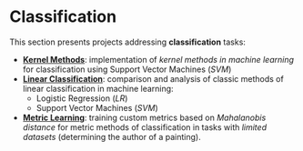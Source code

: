 # Classification

This section presents projects addressing **classification** tasks:

* **[Kernel Methods](./Kernel%20Methods)**: implementation of _kernel methods in 
machine learning_ for classification using Support Vector Machines (_SVM_)
* **[Linear Classification](./Linear%20Classification)**: comparison and analysis of 
classic methods of linear classification in machine learning:
  * Logistic Regression (_LR_)
  * Support Vector Machines (_SVM_)
* **[Metric Learning](./Metric%20Learning)**: training custom metrics based on 
_Mahalanobis distance_ for metric methods of classification in tasks with 
_limited datasets_ (determining the author of a painting).
